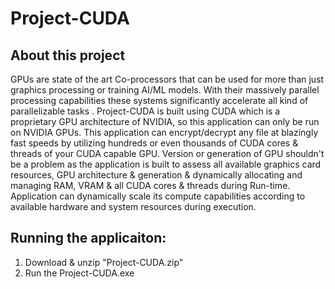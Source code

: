 # Project-CUDA

## About this project
GPUs are state of the art Co-processors that can be used for more than just graphics processing or training AI/ML models. With their massively parallel processing capabilities these systems significantly accelerate all kind of parallelizable tasks . Project-CUDA is built using CUDA which is a proprietary GPU architecture of NVIDIA, so this application can only be run on NVIDIA GPUs. This application can encrypt/decrypt any file at blazingly fast speeds by utilizing hundreds or even thousands of CUDA cores & threads of your CUDA capable GPU. Version or generation of GPU shouldn't be a problem as the application is built to assess all available graphics card resources, GPU architecture & generation & dynamically allocating and managing RAM, VRAM & all CUDA cores & threads during Run-time. Application can dynamically scale its compute capabilities according to available hardware and system resources during execution.

## Running the applicaiton:
1. Download & unzip "Project-CUDA.zip" 
2. Run the Project-CUDA.exe
